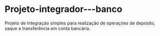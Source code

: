 # Projeto-integrador---banco
Projeto de Integração simples para realização de operações de depósito, saque e transferência em conta bancária.
